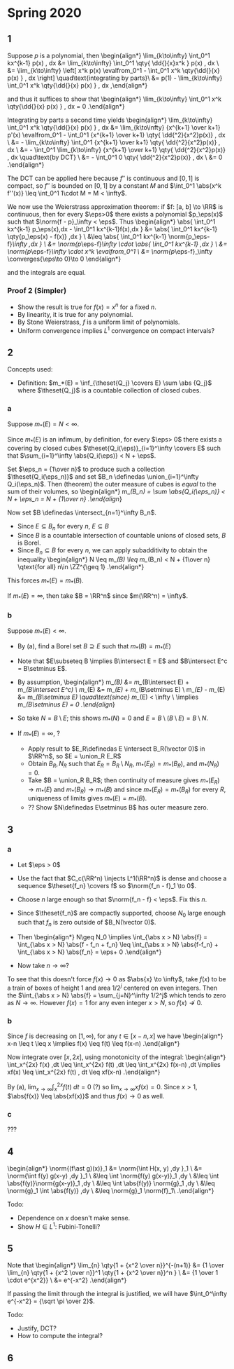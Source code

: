 # Spring 2020


## 1

Suppose $p$ is a polynomial, then
\begin{align*}
\lim_{k\to\infty} \int_0^1 kx^{k-1} p(x) \, dx
&= \lim_{k\to\infty} \int_0^1 \qty{ \dd{}{x}x^k } p(x) \, dx \\
&= \lim_{k\to\infty} \left[ x^k p(x) \evalfrom_0^1 - \int_0^1 x^k \qty{\dd{}{x} p(x) } \, dx \right] \quad\text{integrating by parts}\\
&= p(1) - \lim_{k\to\infty} \int_0^1 x^k \qty{\dd{}{x} p(x) } \, dx
,\end{align*}

and thus it suffices to show that
\begin{align*}
\lim_{k\to\infty} \int_0^1 x^k \qty{\dd{}{x} p(x) } \, dx = 0
.\end{align*}

Integrating by parts a second time yields
\begin{align*}
\lim_{k\to\infty} 
\int_0^1 x^k \qty{\dd{}{x} p(x) } \, dx
&= \lim_{k\to\infty} 
{x^{k+1} \over k+1} p'(x) \evalfrom_0^1 - \int_0^1 {x^{k+1} \over k+1} \qty{ \dd{^2}{x^2}p(x)} \, dx \\
&= - \lim_{k\to\infty} \int_0^1 {x^{k+1} \over k+1} \qty{ \dd{^2}{x^2}p(x)} \, dx \\
&= - \int_0^1 \lim_{k\to\infty}  {x^{k+1} \over k+1} \qty{ \dd{^2}{x^2}p(x)} \, dx \quad\text{by DCT} \\
&= - \int_0^1 0 \qty{ \dd{^2}{x^2}p(x)} \, dx \\
&= 0
.\end{align*}

The DCT can be applied here because $f''$ is continuous and $[0, 1]$ is compact, so $f''$ is bounded on $[0, 1]$ by a constant $M$ and $\int_0^1 \abs{x^k f''(x)} \leq \int_0^1 1\cdot M = M < \infty$.

We now use the Weierstrass approximation theorem: if $f: [a, b] \to \RR$ is continuous, then for every $\eps>0$ there exists a polynomial $p_\eps(x)$ such that $\norm{f - p}_\infty < \eps$.
Thus 
\begin{align*}
\abs{ \int_0^1 kx^{k-1} p_\eps(x)\,dx - \int_0^1 kx^{k-1}f(x)\,dx  } 
&= \abs{ \int_0^1 kx^{k-1} \qty{p_\eps(x) - f(x)} \,dx  } \\
&\leq \abs{ \int_0^1 kx^{k-1} \norm{p_\eps-f}_\infty \,dx  } \\
&= \norm{p_\eps-f}_\infty \cdot \abs{ \int_0^1 kx^{k-1} \,dx  } \\
&= \norm{p_\eps-f}_\infty \cdot x^k \evalfrom_0^1 \\
&= \norm{p_\eps-f}_\infty \converges{\eps\to 0}\to 0
\end{align*}

and the integrals are equal.


### Proof 2 (Simpler)

- Show the result is true for $f(x) = x^n$ for a fixed $n$.
- By linearity, it is true for any polynomial.
- By Stone Weierstrass, $f$ is a uniform limit of polynomials.
- Uniform convergence implies $L^1$ convergence on compact intervals?

## 2

Concepts used:

- Definition: $m_*(E) = \inf_{\theset{Q_j} \covers E} \sum \abs {Q_j}$ where $\theset{Q_j}$ is a countable collection of closed cubes.

### a

Suppose $m_*(E) = N< \infty$.

Since $m_*(E)$ is an infimum, by definition, for every $\eps> 0$ there exists a covering by closed cubes $\theset{Q_i(\eps)}_{i=1}^\infty \covers E$ such that $\sum_{i=1}^\infty \abs{Q_i(\eps)} < N + \eps$.

Set $\eps_n = {1\over n}$ to produce such a collection $\theset{Q_i(\eps_n)}$ and set $B_n \definedas \union_{i=1}^\infty Q_i(\eps_n)$.
Then (theorem) the outer measure of cubes is *equal* to the sum of their volumes, so 
\begin{align*}
m_*(B_n) = \sum \abs{Q_i(\eps_n)} < N + \eps_n = N + {1\over n}
.\end{align*}

Now set $B \definedas \intersect_{n=1}^\infty B_n$.

- Since $E\subseteq B_n$ for every $n$, $E\subseteq B$
- Since $B$ is a countable intersection of countable unions of closed sets, $B$ is Borel.
- Since $B_n \subseteq B$ for every $n$, we can apply subadditivity to obtain the inequality
\begin{align*}
N \leq m_*(B) \leq m_*(B_n) < N + {1\over n} \qtext{for all} n\in \ZZ^{\geq 1}
.\end{align*}

This forces $m_*(E) = m_*(B)$.

If $m_*(E) = \infty$, then take $B = \RR^n$ since $m(\RR^n) = \infty$.

### b

Suppose $m_*(E) < \infty$.

- By (a), find a Borel set $B\supseteq E$ such that $m_*(B) = m_*(E)$
- Note that $E\subseteq B \implies B\intersect E = E$ and $B\intersect E^c = B\setminus E$.
- By assumption, 
\begin{align*}
m_*(B) &= m_*(B\intersect E) + m_*(B\intersect E^c) \\
m_*(E) &= m_*(E) + m_*(B\setminus E) \\ 
m_*(E) - m_*(E) &= m_*(B\setminus E) \quad\text{since} m_*(E) < \infty \\ 
\implies m_*(B\setminus E) = 0
.\end{align*}

- So take $N = B\setminus E$; this shows $m_*(N) = 0$ and $E = B\setminus (B\setminus E) = B\setminus N$.
- If $m_*(E) = \infty$, ?
  - Apply result to $E_R\definedas E \intersect B_R(\vector 0)$ in $\RR^n$, so $E = \union_R E_R$
  - Obtain $B_R, N_R$ such that $E_R = B_R \setminus N_R$, $m_*(E_R) = m_*(B_R)$, and $m_*(N_R) = 0$.
  - Take $B = \union_R B_R$; then continuity of measure gives $m_*(E_R) \to m_*(E)$ and $m_*(B_R) \to m_*(B)$ and since $m_*(E_R)= m_*(B_R)$ for every $R$, uniqueness of limits gives $m_*(E) = m_*(B)$.
  - ?? Show $N\definedas E\setminus B$ has outer measure zero.

## 3

### a

- Let $\eps > 0$
- Use the fact that $C_c(\RR^n) \injects L^1(\RR^n)$ is dense and choose a sequence $\theset{f_n} \covers f$ so $\norm{f_n - f}_1 \to 0$.
- Choose $n$ large enough so that $\norm{f_n - f} < \eps$. Fix this $n$.
- Since $\theset{f_n}$ are compactly supported, choose $N_0$ large enough such that $f_n$ is zero outside of $B_N(\vector 0)$.
- Then
\begin{align*}
N\geq N_0 \implies \int_{\abs x > N} \abs{f} = \int_{\abs x > N} \abs{f - f_n + f_n} \leq \int_{\abs x > N} \abs{f-f_n} + \int_{\abs x > N} \abs{f_n} = \eps+ 0 
.\end{align*}

- Now take $n\to \infty$?

To see that this doesn't force $f(x)\to 0$ as $\abs{x} \to \infty$, take $f(x)$ to be a train of boxes of height 1 and area $1/2^j$ centered on even integers.
Then the $\int_{\abs x > N} \abs{f} = \sum_{j=N}^\infty 1/2^j$ which tends to zero as $N\to \infty$.
However $f(x) = 1$ for any even integer $x > N$, so $f(x) \not\to 0$.

### b

Since $f$ is decreasing on $[1, \infty)$, for any $t\in [x-n, x]$ we have
\begin{align*}
x-n \leq t \leq x \implies f(x) \leq f(t) \leq f(x-n)
.\end{align*}

Now integrate over $[x, 2x]$, using monotonicity of the integral:
\begin{align*}
\int_x^{2x} f(x) \,dt \leq 
\int_x^{2x} f(t) \,dt \leq 
\int_x^{2x} f(x-n) \,dt \implies xf(x) \leq \int_x^{2x} f(t) \, dt \leq xf(x-n)
.\end{align*}

By (a), $\lim_{x\to \infty} \int_x^{2x} f(t)~dt = 0$ (?) so $\lim_{x\to \infty} xf(x) = 0$.
Since $x>1$, $\abs{f(x)} \leq \abs{xf(x)}$ and thus $f(x) \to 0$ as well.

### c

???

## 4

\begin{align*}
\norm{(f\ast g)(x)}_1 
&= \norm{\int H(x, y) \,dy }_1 \\
&= \norm{\int f(y) g(x-y) \,dy }_1 \\
&\leq \int \norm{f(y) g(x-y)}_1 \,dy \\ 
&\leq \int \abs{f(y)}\norm{g(x-y)}_1 \,dy \\ 
&\leq \int \abs{f(y)} \norm{g}_1 \,dy \\ 
&\leq \norm{g}_1 \int \abs{f(y)} \,dy \\ 
&\leq \norm{g}_1 \norm{f}_1\\ 
.\end{align*}

Todo: 

- Dependence on $x$ doesn't make sense.
-  Show $H\in L^1$: Fubini-Tonelli?

## 5 

Note that 
\begin{align*}
\lim_{n} \qty{1 + {x^2 \over n}}^{-(n+1)} 
&= {1 \over \lim_{n} \qty{1 + {x^2 \over n}}^1 \qty{1 + {x^2 \over n}}^n } \\
&= {1 \over 1 \cdot e^{x^2}} \\
&= e^{-x^2}
.\end{align*}

If passing the limit through the integral is justified, we will have $\int_0^\infty e^{-x^2} = {\sqrt \pi \over 2}$.

Todo:

- Justify, DCT?
- How to compute the integral?

## 6 


